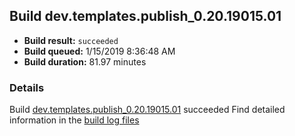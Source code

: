 ## Build dev.templates.publish_0.20.19015.01
- **Build result:** `succeeded`
- **Build queued:** 1/15/2019 8:36:48 AM
- **Build duration:** 81.97 minutes
### Details
Build [dev.templates.publish_0.20.19015.01](https://winappstudio.visualstudio.com/web/build.aspx?pcguid=a4ef43be-68ce-4195-a619-079b4d9834c2&builduri=vstfs%3a%2f%2f%2fBuild%2fBuild%2f26891) succeeded
Find detailed information in the [build log files](https://uwpctdiags.blob.core.windows.net/buildlogs/dev.templates.publish_0.20.19015.01_logs.zip)
